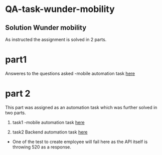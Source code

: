 # QA-task-wunder-mobility
## Solution Wunder mobility

As instructed the assignment is solved in 2 parts.

# part1
Answeres to the questions asked
-mobile automation task [here](/part1/answeres.md)

# part 2
This part was assigned as an automation task which was further solved in two parts.

1. task1
-mobile automation task [here](/part2/task1/README.md)

2. task2
Backend automation task [here](/part2/task2/README.md)
- One of the test to create employee will fail here as the API itself is throwing 520 as a response.